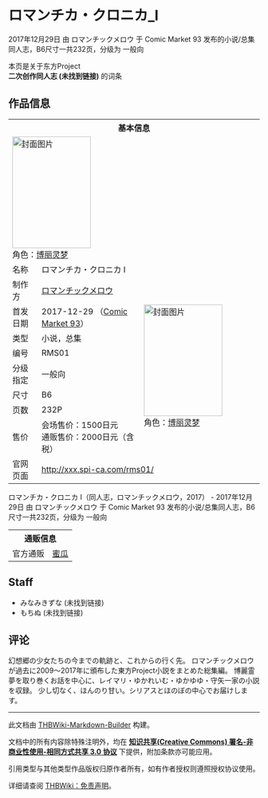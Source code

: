 # ロマンチカ・クロニカ_I

<!-- source html: G:\repos\THBWiki-Markdown-Builder\THBWikiMarkdown\Temp\main\9\9c\ns0%3A%E3%83%AD%E3%83%9E%E3%83%B3%E3%83%81%E3%82%AB%E3%83%BB%E3%82%AF%E3%83%AD%E3%83%8B%E3%82%AB_I.html -->

2017年12月29日 由 ロマンチックメロウ 于 Comic Market 93 发布的小说/总集同人志，B6尺寸一共232页，分级为 一般向

本页是关于东方Project  
 **二次创作同人志 (未找到链接)** 的词条
## 作品信息

<table><tbody><tr><th colspan="3">基本信息</th></tr><tr><td class="cover-artwork-mobile" colspan="2"><a href="./文件-ロマンチカ・クロニカ_I封面.png.md" class="image" title="封面图片"><img alt="封面图片" src="https://upload.thwiki.cc/thumb/2/2a/%E3%83%AD%E3%83%9E%E3%83%B3%E3%83%81%E3%82%AB%E3%83%BB%E3%82%AF%E3%83%AD%E3%83%8B%E3%82%AB_I%E5%B0%81%E9%9D%A2.png/157px-%E3%83%AD%E3%83%9E%E3%83%B3%E3%83%81%E3%82%AB%E3%83%BB%E3%82%AF%E3%83%AD%E3%83%8B%E3%82%AB_I%E5%B0%81%E9%9D%A2.png" decoding="async" loading="lazy" width="157" height="224" srcset="https://upload.thwiki.cc/thumb/2/2a/%E3%83%AD%E3%83%9E%E3%83%B3%E3%83%81%E3%82%AB%E3%83%BB%E3%82%AF%E3%83%AD%E3%83%8B%E3%82%AB_I%E5%B0%81%E9%9D%A2.png/236px-%E3%83%AD%E3%83%9E%E3%83%B3%E3%83%81%E3%82%AB%E3%83%BB%E3%82%AF%E3%83%AD%E3%83%8B%E3%82%AB_I%E5%B0%81%E9%9D%A2.png 1.5x, https://upload.thwiki.cc/thumb/2/2a/%E3%83%AD%E3%83%9E%E3%83%B3%E3%83%81%E3%82%AB%E3%83%BB%E3%82%AF%E3%83%AD%E3%83%8B%E3%82%AB_I%E5%B0%81%E9%9D%A2.png/314px-%E3%83%AD%E3%83%9E%E3%83%B3%E3%83%81%E3%82%AB%E3%83%BB%E3%82%AF%E3%83%AD%E3%83%8B%E3%82%AB_I%E5%B0%81%E9%9D%A2.png 2x" data-file-width="702" data-file-height="1000"></a><div class="cover-char">角色：<a href="./博丽灵梦.md" title="博丽灵梦">博丽灵梦</a></div></td>
</tr><tr><td class="label">名称</td><td colspan="2"> ロマンチカ・クロニカ I </td></tr><tr><td class="label">制作方</td><td><a href="./ロマンチックメロウ.md" title="ロマンチックメロウ">ロマンチックメロウ</a></td><td class="cover-artwork" rowspan="8" style="min-width:224px;"><a href="./文件-ロマンチカ・クロニカ_I封面.png.md" class="image" title="封面图片"><img alt="封面图片" src="https://upload.thwiki.cc/thumb/2/2a/%E3%83%AD%E3%83%9E%E3%83%B3%E3%83%81%E3%82%AB%E3%83%BB%E3%82%AF%E3%83%AD%E3%83%8B%E3%82%AB_I%E5%B0%81%E9%9D%A2.png/157px-%E3%83%AD%E3%83%9E%E3%83%B3%E3%83%81%E3%82%AB%E3%83%BB%E3%82%AF%E3%83%AD%E3%83%8B%E3%82%AB_I%E5%B0%81%E9%9D%A2.png" decoding="async" loading="lazy" width="157" height="224" srcset="https://upload.thwiki.cc/thumb/2/2a/%E3%83%AD%E3%83%9E%E3%83%B3%E3%83%81%E3%82%AB%E3%83%BB%E3%82%AF%E3%83%AD%E3%83%8B%E3%82%AB_I%E5%B0%81%E9%9D%A2.png/236px-%E3%83%AD%E3%83%9E%E3%83%B3%E3%83%81%E3%82%AB%E3%83%BB%E3%82%AF%E3%83%AD%E3%83%8B%E3%82%AB_I%E5%B0%81%E9%9D%A2.png 1.5x, https://upload.thwiki.cc/thumb/2/2a/%E3%83%AD%E3%83%9E%E3%83%B3%E3%83%81%E3%82%AB%E3%83%BB%E3%82%AF%E3%83%AD%E3%83%8B%E3%82%AB_I%E5%B0%81%E9%9D%A2.png/314px-%E3%83%AD%E3%83%9E%E3%83%B3%E3%83%81%E3%82%AB%E3%83%BB%E3%82%AF%E3%83%AD%E3%83%8B%E3%82%AB_I%E5%B0%81%E9%9D%A2.png 2x" data-file-width="702" data-file-height="1000"></a><div class="cover-char">角色：<a href="./博丽灵梦.md" title="博丽灵梦">博丽灵梦</a></div></td>
</tr><tr><td class="label">首发日期</td><td>2017-12-29&#160;（<a href="/展会作品列表?e=Comic+Market%2393">Comic Market 93</a>）</td></tr><tr><td class="label">类型</td><td>小说，总集</td></tr><tr><td class="label">编号</td><td>RMS01</td></tr><tr><td class="label">分级指定</td><td>一般向</td></tr><tr><td class="label">尺寸</td><td>B6</td></tr><tr><td class="label">页数</td><td>232P</td></tr><tr><td class="label">售价</td><td>会场售价：1500日元<br>通贩售价：2000日元（含税）</td></tr>
<tr><td class="label">官网页面</td><td colspan="2"><a rel="nofollow" class="external free" href="http://xxx.spi-ca.com/rms01/">http://xxx.spi-ca.com/rms01/</a></td></tr></tbody></table>

ロマンチカ・クロニカ I（同人志，ロマンチックメロウ，2017） - 2017年12月29日 由 ロマンチックメロウ 于 Comic Market 93 发布的小说/总集同人志，B6尺寸一共232页，分级为 一般向

<table><tbody><tr><th colspan="3">通贩信息</th></tr><tr><td class="label">官方通贩</td><td colspan="2"><a rel="nofollow" class="external text" href="https://www.melonbooks.co.jp/detail/detail.php?product_id=321149">蜜瓜</a></td></tr></tbody></table>


## Staff
- みなみきずな (未找到链接)
- もちぬ (未找到链接)

## 评论
  
幻想郷の少女たちの今までの軌跡と、これからの行く先。
ロマンチックメロウが過去に2009～2017年に頒布した東方Project小説をまとめた総集編。
博麗霊夢を取り巻くお話を中心に、レイマリ・ゆかれいむ・ゆかゆゆ・守矢一家の小説を収録。
少し切なく、ほんのり甘い。シリアスとほのぼの中心でお届けします。
  
  
  

  
  
  

  





---

此文档由 [THBWiki-Markdown-Builder](https://github.com/Delsin-Yu/THBWiki-Markdown-Builder) 构建。

文档中的所有内容除特殊注明外，均在 [**知识共享(Creative Commons) 署名-非商业性使用-相同方式共享 3.0 协议**](https://creativecommons.org/licenses/by-sa/3.0/deed.zh-hans) 下提供，附加条款亦可能应用。

引用类型与其他类型作品版权归原作者所有，如有作者授权则遵照授权协议使用。

详细请查阅 [THBWiki：免责声明](https://thbwiki.cc/THBWiki:%E5%85%8D%E8%B4%A3%E5%A3%B0%E6%98%8E)。

